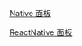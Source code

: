 [Native 面板](./pages/ipc_panel/Native_Panel/README.md) 

[ReactNative 面板](./pages/ipc_panel/RN_Panel/README.md) 

